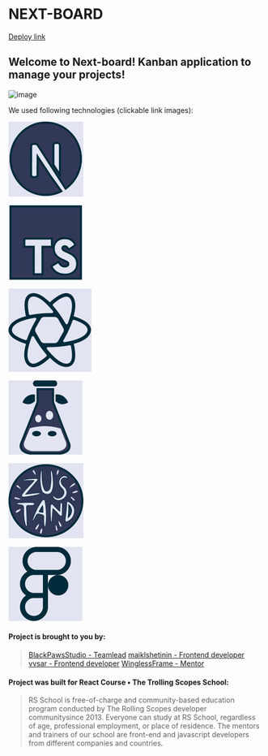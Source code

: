 # NEXT-BOARD

[Deploy link](https://next-board.netlify.app/ru)

## Welcome to Next-board! Kanban application to manage your projects!

![image](https://media.discordapp.net/attachments/902251775644532736/1049176942261325874/image.png?width=1043&height=586)

We used following technologies (clickable link images):

[![image](https://raw.githubusercontent.com/BlackPawsStudio/project-management-app/develop/public/assets/component-images/tech-icons/nextjs.jpg)](https://nextjs.org/)

[![image](https://raw.githubusercontent.com/BlackPawsStudio/project-management-app/develop/public/assets/component-images/tech-icons/typescript.jpg)](https://www.typescriptlang.org/)

[![image](https://raw.githubusercontent.com/BlackPawsStudio/project-management-app/develop/public/assets/component-images/tech-icons/reactquery.jpg)](https://tanstack.com/query/v4/)

[![image](https://raw.githubusercontent.com/BlackPawsStudio/project-management-app/develop/public/assets/component-images/tech-icons/i18next.jpg)](https://www.i18next.com/)

[![image](https://raw.githubusercontent.com/BlackPawsStudio/project-management-app/develop/public/assets/component-images/tech-icons/zustand.jpg)](https://github.com/pmndrs/zustand/)

[![image](https://raw.githubusercontent.com/BlackPawsStudio/project-management-app/develop/public/assets/component-images/tech-icons/figma.jpg)](https://figma.com/)

#### Project is brought to you by:

>[BlackPawsStudio - Teamlead](https://github.com/BlackPawsStudio)
[maiklshetinin - Frontend developer](https://github.com/maiklshetinin)
[vvsar - Frontend developer](https://github.com/vvsar)
[WinglessFrame - Mentor](https://github.com/WinglessFrame)

#### Project was built for React Course • The Trolling Scopes School:

> RS School is free-of-charge and community-based education program conducted by The Rolling Scopes developer communitysince 2013.
Everyone can study at RS School, regardless of age, professional employment, or place of residence.
The mentors and trainers of our school are front-end and javascript developers from different companies and countries.
